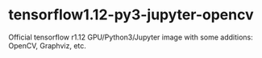 # tensorflow1.12-py3-jupyter-opencv
Official tensorflow r1.12 GPU/Python3/Jupyter image with some additions: OpenCV, Graphviz, etc.

